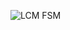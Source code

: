 ![LCM FSM](https://github.com/subpar557/VHDL_Assignment/assets/159637302/7bc99e58-faa8-4641-804e-9fc422fd5cfb)
